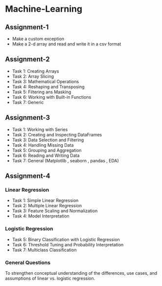 # Machine-Learning

## Assignment-1
- Make a custom exception
- Make a 2-d array and read and write it in a csv format

## Assignment-2
- Task 1: Creating Arrays 
- Task 2: Array Slicing
- Task 3: Mathematical Operations
- Task 4: Reshaping and Transposing
- Task 5: Filtering ans Masking
- Task 6: Working with Built-in Functions
- Task 7: Generic

## Assignment-3
- Task 1: Working with Series
- Task 2: Creating and Inspecting DataFrames
- Task 3: Data Selection and Filtering 
- Task 4: Handling Missing Data
- Task 5: Grouping and Aggregation
- Task 6: Reading and Writing Data
- Task 7: General (Matplotlib , seaborn , pandas , EDA)

## Assignment-4
### Linear Regression
- Task 1: Simple Linear Regression
- Task 2: Multiple Linear Regression
- Task 3: Feature Scaling and Normalization
- Task 4: Model Interpretation 

### Logistic Regression
- Task 5: Binary Classification with Logistic Regression
- Task 6: Threshold Tuning and Probability Interpretation
- Task 7: Multiclass Classification

### General Questions
  To strengthen conceptual understanding of the differences, use cases, and assumptions of linear vs. logistic regression.
